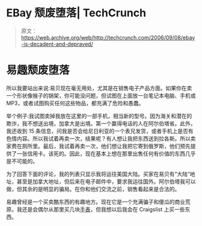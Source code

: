 # EBay 颓废堕落| TechCrunch

> 原文：<https://web.archive.org/web/http://techcrunch.com/2006/09/08/ebay-is-decadent-and-depraved/>

# 易趣颓废堕落

所以我要站出来说:易贝现在毫无用处，尤其是在销售电子产品方面。如果你在卖一个形状像猴子的锅架，你可能没问题，但试图在上面放一台笔记本电脑、手机或 MP3，或者试图购买任何这些物品，都充满了危险和愚蠢。

举个例子:我试图卖掉我放在这里的一部手机，相当新的型号。因为海关和潜在的欺诈，我不想送出境，加拿大是出境。第一个赢得电话的人在阿尔伯塔省。此外，我还收到 15 条信息，问我是否会给尼日利亚的一个表兄发货，或者手机上是否有色情内容。所以我试着再卖一次，结果呢？有人想让我把东西送到拉各斯。所以卖家费在厕所里。最后，我试着再卖一次，他们想让我把它寄到俄罗斯，他们预先提供了一张信用卡。该死的。因此，现在基本上想在那里出售任何有价值的东西几乎是不可能的。

为了回答下面的评论，我的列表只显示我将运往美国大陆。买家在易贝有“大陆”地址，甚至是加拿大地址，但后来在电子邮件中，要求我运往国外。阿尔伯塔我可以做，但其余的是明显的骗局。在你和他们交流之前，销售看起来是合法的。

易趣曾经是一个买卖酷东西的有趣地方。现在它是一个充满骗子和傻瓜的商业荒原。我还是会偶尔从那里买几块[手表](https://web.archive.org/web/20130627210437/http://www.wristwatchreview.com/)，但我想以后我会在 Craigslist 上买一些东西。